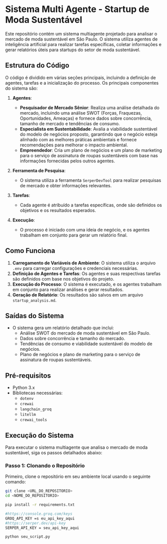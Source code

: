 # Sistema Multi Agente - Startup de Moda Sustentável

Este repositório contém um sistema multiagente projetado para analisar o mercado de moda sustentável em São Paulo. O sistema utiliza agentes de inteligência artificial para realizar tarefas específicas, coletar informações e gerar relatórios úteis para startups do setor de moda sustentável.

## Estrutura do Código

O código é dividido em várias seções principais, incluindo a definição de agentes, tarefas e a inicialização do processo. Os principais componentes do sistema são:

1. **Agentes**:
   - **Pesquisador de Mercado Sênior**: Realiza uma análise detalhada do mercado, incluindo uma análise SWOT (Forças, Fraquezas, Oportunidades, Ameaças) e fornece dados sobre concorrência, tamanho de mercado e tendências de consumo.
   - **Especialista em Sustentabilidade**: Avalia a viabilidade sustentável do modelo de negócios proposto, garantindo que o negócio esteja alinhado com as melhores práticas ambientais e fornece recomendações para melhorar o impacto ambiental.
   - **Empreendedor**: Cria um plano de negócios e um plano de marketing para o serviço de assinatura de roupas sustentáveis com base nas informações fornecidas pelos outros agentes.

2. **Ferramenta de Pesquisa**:
   - O sistema utiliza a ferramenta `SerperDevTool` para realizar pesquisas de mercado e obter informações relevantes.

3. **Tarefas**:
   - Cada agente é atribuído a tarefas específicas, onde são definidos os objetivos e os resultados esperados.

4. **Execução**:
   - O processo é iniciado com uma ideia de negócio, e os agentes trabalham em conjunto para gerar um relatório final.

## Como Funciona

1. **Carregamento de Variáveis de Ambiente**: O sistema utiliza o arquivo `.env` para carregar configurações e credenciais necessárias.
2. **Definição de Agentes e Tarefas**: Os agentes e suas respectivas tarefas são definidos com base nos objetivos do projeto.
3. **Execução do Processo**: O sistema é executado, e os agentes trabalham em conjunto para realizar análises e gerar resultados.
4. **Geração de Relatório**: Os resultados são salvos em um arquivo `startup_analysis.md`.

## Saídas do Sistema

- O sistema gera um relatório detalhado que inclui:
  - Análise SWOT do mercado de moda sustentável em São Paulo.
  - Dados sobre concorrência e tamanho do mercado.
  - Tendências de consumo e viabilidade sustentável do modelo de negócios.
  - Plano de negócios e plano de marketing para o serviço de assinatura de roupas sustentáveis.

## Pré-requisitos

- Python 3.x
- Bibliotecas necessárias:
  - `dotenv`
  - `crewai`
  - `langchain_groq`
  - `litellm`
  - `crewai_tools`

## Execução do Sistema

Para executar o sistema multiagente que analisa o mercado de moda sustentável, siga os passos detalhados abaixo:

### Passo 1: Clonando o Repositório

Primeiro, clone o repositório em seu ambiente local usando o seguinte comando:

```bash
git clone <URL_DO_REPOSITORIO>
cd <NOME_DO_REPOSITORIO>

pip install -r requirements.txt

#https://console.groq.com/keys
GROQ_API_KEY =s eu_api_key_aqui
#https://serper.dev/api-key
SERPER_API_KEY = seu_api_key_aqui

python seu_script.py



